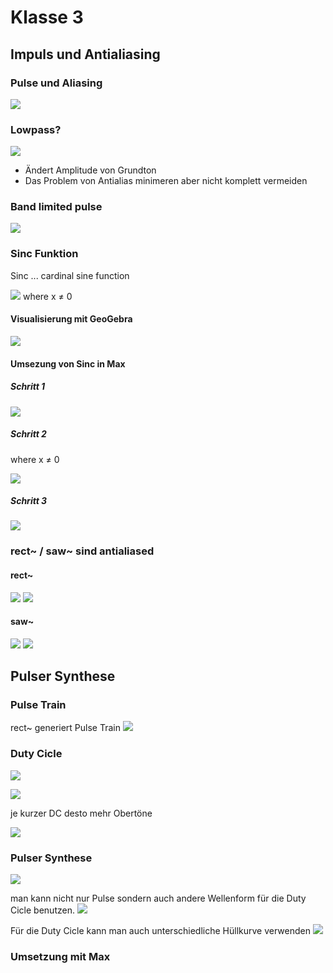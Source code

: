 # Klasse 3

## Impuls und Antialiasing

### Pulse und Aliasing

![](k3//aliasing.png)

### Lowpass?

![](k3//lowpass.png)

- Ändert Amplitude von Grundton
- Das Problem von Antialias minimeren aber nicht komplett vermeiden

### Band limited pulse

![](k3//bandlimited.png)

### Sinc Funktion

Sinc ... cardinal sine function

![](k3//sinc_eq.png)
where x ≠ 0


#### Visualisierung mit GeoGebra

![](k3//sinc_geo.png)

#### Umsezung von Sinc in Max
##### Schritt 1
![](k3//sinc.png)

##### Schritt 2
where x ≠ 0

![](k3//step2.png)

##### Schritt 3
![](k3//listening.png)


### rect~ / saw~ sind antialiased

#### rect~
![](k3//rect.png)
![](k3//anti_rect.png)

#### saw~
![](k3//saw.png)
![](k3//anti_saw.png)

## Pulser Synthese

### Pulse Train

rect~ generiert Pulse Train
![](k3//rect.png)

### Duty Cicle

![](k3//pulse_dc.png)

![](k3//dc.png)

je kurzer DC desto mehr Obertöne

![](k3//result.png)

### Pulser Synthese

![](k4//pulser.png)

man kann nicht nur Pulse sondern auch andere Wellenform für die Duty Cicle benutzen.
![](k4//various.png)

Für die Duty Cicle kann man auch unterschiedliche Hüllkurve verwenden
![](k4//env.png)

### Umsetzung mit Max




